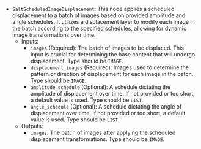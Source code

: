 - `SaltScheduledImageDisplacement`: This node applies a scheduled displacement to a batch of images based on provided amplitude and angle schedules. It utilizes a displacement layer to modify each image in the batch according to the specified schedules, allowing for dynamic image transformations over time.
    - Inputs:
        - `images` (Required): The batch of images to be displaced. This input is crucial for determining the base content that will undergo displacement. Type should be `IMAGE`.
        - `displacement_images` (Required): Images used to determine the pattern or direction of displacement for each image in the batch. Type should be `IMAGE`.
        - `amplitude_schedule` (Optional): A schedule dictating the amplitude of displacement over time. If not provided or too short, a default value is used. Type should be `LIST`.
        - `angle_schedule` (Optional): A schedule dictating the angle of displacement over time. If not provided or too short, a default value is used. Type should be `LIST`.
    - Outputs:
        - `images`: The batch of images after applying the scheduled displacement transformations. Type should be `IMAGE`.
